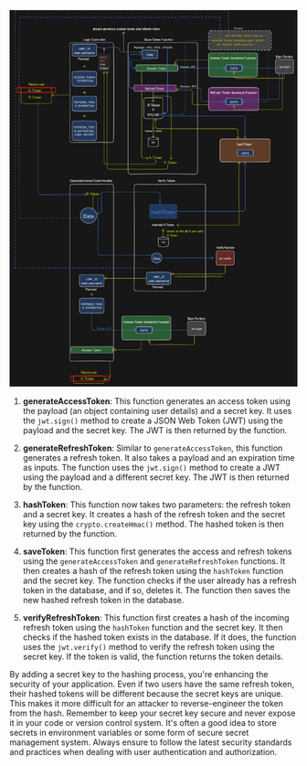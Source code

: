 ![diagram](../images/diagramjwt.png)
1. **generateAccessToken**: This function generates an access token using the payload (an object containing user details) and a secret key. It uses the `jwt.sign()` method to create a JSON Web Token (JWT) using the payload and the secret key. The JWT is then returned by the function.

2. **generateRefreshToken**: Similar to `generateAccessToken`, this function generates a refresh token. It also takes a payload and an expiration time as inputs. The function uses the `jwt.sign()` method to create a JWT using the payload and a different secret key. The JWT is then returned by the function.

3. **hashToken**: This function now takes two parameters: the refresh token and a secret key. It creates a hash of the refresh token and the secret key using the `crypto.createHmac()` method. The hashed token is then returned by the function.

4. **saveToken**: This function first generates the access and refresh tokens using the `generateAccessToken` and `generateRefreshToken` functions. It then creates a hash of the refresh token using the `hashToken` function and the secret key. The function checks if the user already has a refresh token in the database, and if so, deletes it. The function then saves the new hashed refresh token in the database.

5. **verifyRefreshToken**: This function first creates a hash of the incoming refresh token using the `hashToken` function and the secret key. It then checks if the hashed token exists in the database. If it does, the function uses the `jwt.verify()` method to verify the refresh token using the secret key. If the token is valid, the function returns the token details.

By adding a secret key to the hashing process, you're enhancing the security of your application. Even if two users have the same refresh token, their hashed tokens will be different because the secret keys are unique. This makes it more difficult for an attacker to reverse-engineer the token from the hash. Remember to keep your secret key secure and never expose it in your code or version control system. It's often a good idea to store secrets in environment variables or some form of secure secret management system. Always ensure to follow the latest security standards and practices when dealing with user authentication and authorization.